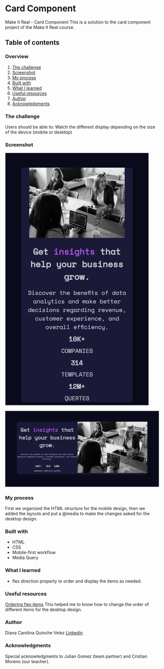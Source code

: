 # Card Component
Make It Real - Card Component
This is a solution to the card component project of the Make It Real course.


## Table of contents
### Overview
 1. [The challenge](#the-challenge)
 2. [Screenshot](#screenshot)
 3. [My process](#my-process)
 4. [Built with](#built-with)
 5. [What I learned](#what-i-learned)
 6. [Useful resources](#useful-resources)
 7. [Author](#author)
 8. [Acknowledgments](#acknowledgments)

### The challenge

Users should be able to:
Watch the different display depending on the size of the device (mobile or desktop)


### Screenshot

![Mobile design](https://github.com/dcquinche/Card/blob/main/design/Mobile.png)

![Desktop design](https://github.com/dcquinche/Card/blob/main/design/Desktop.png)


### My process

First we organized the HTML structure for the mobile design, then we added the layouts and put a @media to make the changes asked for the desktop design.


### Built with

- HTML
- CSS
- Mobile-first workflow
- Media Query


### What I learned

- flex direction property to order and display the items as needed.


### Useful resources

[Ordering flex items](https://developer.mozilla.org/en-US/docs/Web/CSS/CSS_Flexible_Box_Layout/Ordering_Flex_Items) This helped me to know how to change the order of different items for the desktop design.


### Author

Diana Carolina Quinche Velez
[Linkedin](https://www.linkedin.com/in/diana-carolina-quinche-v%C3%A9lez-06b9791b3/)


### Acknowledgments

Special acknowledgments to Julian Gomez (team partner) and Cristian Moreno (our teacher).